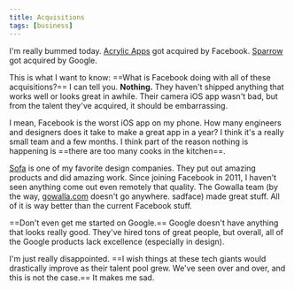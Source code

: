 ```yaml
---
title: Acquisitions
tags: [business]
---
```


I'm really bummed today. [Acrylic Apps](http://acrylicapps.com/) got acquired by Facebook. [Sparrow](http://sprw.me/) got acquired by Google.

This is what I want to know: ==What is Facebook doing with all of these acquisitions?== I can tell you. **Nothing.** They haven't shipped anything that works well or looks great in awhile. Their camera iOS app wasn't bad, but from the talent they've acquired, it should be embarrassing.

I mean, Facebook is the worst iOS app on my phone. How many engineers and designers does it take to make a great app in a year? I think it's a really small team and a few months. I think part of the reason nothing is happening is ==there are too many cooks in the kitchen==.

[Sofa](http://www.madebysofa.com/) is one of my favorite design companies. They put out amazing products and did amazing work. Since joining Facebook in 2011, I haven't seen anything come out even remotely that quality. The Gowalla team (by the way, [gowalla.com](http://gowalla.com) doesn't go anywhere. sadface) made great stuff. All of it is way better than the current Facebook stuff.

==Don't even get me started on Google.== Google doesn't have anything that looks really good. They've hired tons of great people, but overall, all of the Google products lack excellence (especially in design).

I'm just really disappointed. ==I wish things at these tech giants would drastically improve as their talent pool grew. We've seen over and over, and this is not the case.== It makes me sad.
